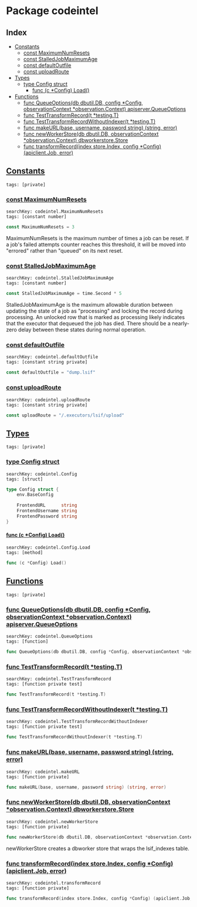 # Package codeintel

## Index

* [Constants](#const)
    * [const MaximumNumResets](#MaximumNumResets)
    * [const StalledJobMaximumAge](#StalledJobMaximumAge)
    * [const defaultOutfile](#defaultOutfile)
    * [const uploadRoute](#uploadRoute)
* [Types](#type)
    * [type Config struct](#Config)
        * [func (c *Config) Load()](#Config.Load)
* [Functions](#func)
    * [func QueueOptions(db dbutil.DB, config *Config, observationContext *observation.Context) apiserver.QueueOptions](#QueueOptions)
    * [func TestTransformRecord(t *testing.T)](#TestTransformRecord)
    * [func TestTransformRecordWithoutIndexer(t *testing.T)](#TestTransformRecordWithoutIndexer)
    * [func makeURL(base, username, password string) (string, error)](#makeURL)
    * [func newWorkerStore(db dbutil.DB, observationContext *observation.Context) dbworkerstore.Store](#newWorkerStore)
    * [func transformRecord(index store.Index, config *Config) (apiclient.Job, error)](#transformRecord)


## <a id="const" href="#const">Constants</a>

```
tags: [private]
```

### <a id="MaximumNumResets" href="#MaximumNumResets">const MaximumNumResets</a>

```
searchKey: codeintel.MaximumNumResets
tags: [constant number]
```

```Go
const MaximumNumResets = 3
```

MaximumNumResets is the maximum number of times a job can be reset. If a job's failed attempts counter reaches this threshold, it will be moved into "errored" rather than "queued" on its next reset. 

### <a id="StalledJobMaximumAge" href="#StalledJobMaximumAge">const StalledJobMaximumAge</a>

```
searchKey: codeintel.StalledJobMaximumAge
tags: [constant number]
```

```Go
const StalledJobMaximumAge = time.Second * 5
```

StalledJobMaximumAge is the maximum allowable duration between updating the state of a job as "processing" and locking the record during processing. An unlocked row that is marked as processing likely indicates that the executor that dequeued the job has died. There should be a nearly-zero delay between these states during normal operation. 

### <a id="defaultOutfile" href="#defaultOutfile">const defaultOutfile</a>

```
searchKey: codeintel.defaultOutfile
tags: [constant string private]
```

```Go
const defaultOutfile = "dump.lsif"
```

### <a id="uploadRoute" href="#uploadRoute">const uploadRoute</a>

```
searchKey: codeintel.uploadRoute
tags: [constant string private]
```

```Go
const uploadRoute = "/.executors/lsif/upload"
```

## <a id="type" href="#type">Types</a>

```
tags: [private]
```

### <a id="Config" href="#Config">type Config struct</a>

```
searchKey: codeintel.Config
tags: [struct]
```

```Go
type Config struct {
	env.BaseConfig

	FrontendURL      string
	FrontendUsername string
	FrontendPassword string
}
```

#### <a id="Config.Load" href="#Config.Load">func (c *Config) Load()</a>

```
searchKey: codeintel.Config.Load
tags: [method]
```

```Go
func (c *Config) Load()
```

## <a id="func" href="#func">Functions</a>

```
tags: [private]
```

### <a id="QueueOptions" href="#QueueOptions">func QueueOptions(db dbutil.DB, config *Config, observationContext *observation.Context) apiserver.QueueOptions</a>

```
searchKey: codeintel.QueueOptions
tags: [function]
```

```Go
func QueueOptions(db dbutil.DB, config *Config, observationContext *observation.Context) apiserver.QueueOptions
```

### <a id="TestTransformRecord" href="#TestTransformRecord">func TestTransformRecord(t *testing.T)</a>

```
searchKey: codeintel.TestTransformRecord
tags: [function private test]
```

```Go
func TestTransformRecord(t *testing.T)
```

### <a id="TestTransformRecordWithoutIndexer" href="#TestTransformRecordWithoutIndexer">func TestTransformRecordWithoutIndexer(t *testing.T)</a>

```
searchKey: codeintel.TestTransformRecordWithoutIndexer
tags: [function private test]
```

```Go
func TestTransformRecordWithoutIndexer(t *testing.T)
```

### <a id="makeURL" href="#makeURL">func makeURL(base, username, password string) (string, error)</a>

```
searchKey: codeintel.makeURL
tags: [function private]
```

```Go
func makeURL(base, username, password string) (string, error)
```

### <a id="newWorkerStore" href="#newWorkerStore">func newWorkerStore(db dbutil.DB, observationContext *observation.Context) dbworkerstore.Store</a>

```
searchKey: codeintel.newWorkerStore
tags: [function private]
```

```Go
func newWorkerStore(db dbutil.DB, observationContext *observation.Context) dbworkerstore.Store
```

newWorkerStore creates a dbworker store that wraps the lsif_indexes table. 

### <a id="transformRecord" href="#transformRecord">func transformRecord(index store.Index, config *Config) (apiclient.Job, error)</a>

```
searchKey: codeintel.transformRecord
tags: [function private]
```

```Go
func transformRecord(index store.Index, config *Config) (apiclient.Job, error)
```

